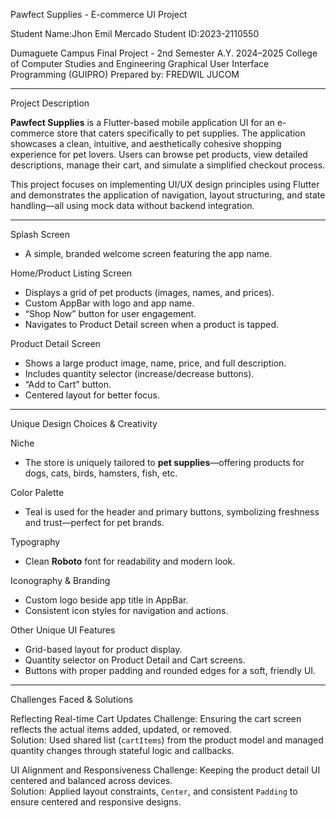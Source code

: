 Pawfect Supplies - E-commerce UI Project

Student Name:Jhon Emil Mercado
Student ID:2023-2110550

Dumaguete Campus
Final Project - 2nd Semester A.Y. 2024–2025
College of Computer Studies and Engineering
Graphical User Interface Programming (GUIPRO)
Prepared by: FREDWIL JUCOM

---

Project Description

**Pawfect Supplies** is a Flutter-based mobile application UI for an e-commerce store that caters specifically to pet supplies. The application showcases a clean, intuitive, and aesthetically cohesive shopping experience for pet lovers. Users can browse pet products, view detailed descriptions, manage their cart, and simulate a simplified checkout process.

This project focuses on implementing UI/UX design principles using Flutter and demonstrates the application of navigation, layout structuring, and state handling—all using mock data without backend integration.

---

Splash Screen
- A simple, branded welcome screen featuring the app name.

Home/Product Listing Screen
- Displays a grid of pet products (images, names, and prices).
- Custom AppBar with logo and app name.
- “Shop Now” button for user engagement.
- Navigates to Product Detail screen when a product is tapped.

Product Detail Screen
- Shows a large product image, name, price, and full description.
- Includes quantity selector (increase/decrease buttons).
- “Add to Cart” button.
- Centered layout for better focus.

---

Unique Design Choices & Creativity

Niche
- The store is uniquely tailored to **pet supplies**—offering products for dogs, cats, birds, hamsters, fish, etc.

Color Palette
- Teal is used for the header and primary buttons, symbolizing freshness and trust—perfect for pet brands.

Typography
- Clean **Roboto** font for readability and modern look.

Iconography & Branding
- Custom logo beside app title in AppBar.
- Consistent icon styles for navigation and actions.

Other Unique UI Features
- Grid-based layout for product display.
- Quantity selector on Product Detail and Cart screens.
- Buttons with proper padding and rounded edges for a soft, friendly UI.

---

Challenges Faced & Solutions

Reflecting Real-time Cart Updates
Challenge: Ensuring the cart screen reflects the actual items added, updated, or removed.  
Solution: Used shared list (`cartItems`) from the product model and managed quantity changes through stateful logic and callbacks.

UI Alignment and Responsiveness
Challenge: Keeping the product detail UI centered and balanced across devices.  
Solution: Applied layout constraints, `Center`, and consistent `Padding` to ensure centered and responsive designs.
